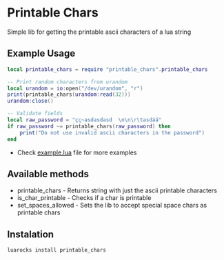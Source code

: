 # Printable Chars

Simple lib for getting the printable ascii characters of a lua string

## Example Usage

```lua
local printable_chars = require "printable_chars".printable_chars

-- Print random characters from urandom
local urandom = io:open("/dev/urandom", "r")
print(printable_chars(urandom:read(32)))
urandom:close()

-- Validate fields
local raw_password = "çç~asdasdasd  \n\n\r\tasdáá"
if raw_password ~= printable_chars(raw_password) then
    print("Do not use invalid ascii characters in the password")
end
```

* Check [example.lua](example.lua) file for more examples

## Available methods

* printable_chars - Returns string with just the ascii printable characters
* is_char_printable - Checks if a char is printable
* set_spaces_allowed - Sets the lib to accept special space chars as printable chars

## Instalation

```sh
luarocks install printable_chars
```
